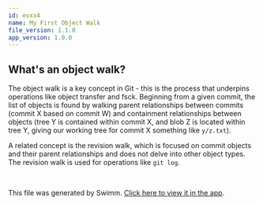 ```yaml
---
id: evxx4
name: My First Object Walk
file_version: 1.1.0
app_version: 1.0.0
---
```


## What's an object walk?

The object walk is a key concept in Git - this is the process that underpins operations like object transfer and fsck. Beginning from a given commit, the list of objects is found by walking parent relationships between commits (commit X based on commit W) and containment relationships between objects (tree Y is contained within commit X, and blob Z is located within tree Y, giving our working tree for commit X something like `y/z.txt`).

A related concept is the revision walk, which is focused on commit objects and their parent relationships and does not delve into other object types. The revision walk is used for operations like `git log`.

<br/>

This file was generated by Swimm. [Click here to view it in the app](https://app.swimm.io/repos/Z2l0aHViJTNBJTNBZ2l0LXNyYy1wbGF5Z3JvdW5kJTNBJTNBT21lclJvc2VuYmF1bQ==/docs/evxx4).
